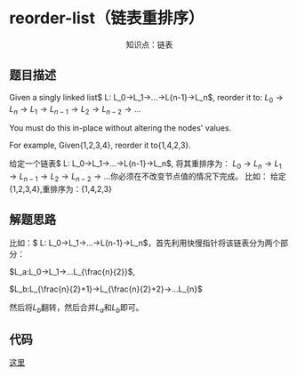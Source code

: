 # reorder-list（链表重排序）

<center>知识点：链表</center>


## 题目描述

Given a singly linked list$ L: L_0→L_1→…→L{n-1}→L_n​$,
reorder it to: $L_0→L_n →L_1→L_{n-1}→L_2→L_{n-2}→…​$

You must do this in-place without altering the nodes' values.

For example,
Given{1,2,3,4}, reorder it to{1,4,2,3}.

给定一个链表$ L: L_0→L_1→…→L{n-1}→L_n$,
将其重排序为： $L_0→L_n →L_1→L_{n-1}→L_2→L_{n-2}→…​$
你必须在不改变节点值的情况下完成。
比如：
给定{1,2,3,4},重排序为：{1,4,2,3}

## 解题思路

比如：$ L: L_0→L_1→…→L{n-1}→L_n​$，首先利用快慢指针将该链表分为两个部分：

$L_a:L_0→L_1→…L_{\frac{n}{2}}$,

$L_b:L_{\frac{n}{2}+1}→L_{\frac{n}{2}+2}→…L_{n}$

然后将$L_b$翻转，然后合并$L_a$和$L_b$即可。

## 代码

[这里](../src/eight/Solution.java)